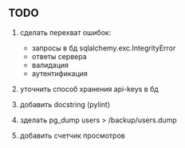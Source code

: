 ## TODO ##


1. сделать перехват ошибок:
      - запросы в бд sqlalchemy.exc.IntegrityError
      - ответы сервера
      - валидация
      - аутентификация


2. уточнить способ хранения api-keys в бд
3. добавить docstring (pylint)
4. зделать pg_dump users > /backup/users.dump
5. добавить счетчик просмотров
